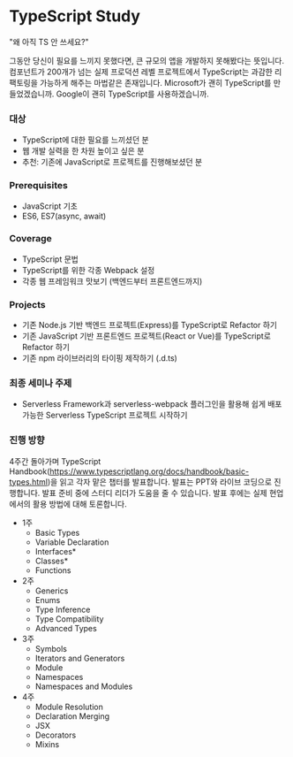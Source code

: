 # TypeScript Study

"왜 아직 TS 안 쓰세요?"

그동안 당신이 필요를 느끼지 못했다면, 큰 규모의 앱을 개발하지 못해봤다는 뜻입니다. 컴포넌트가 200개가 넘는 실제 프로덕션 레벨 프로젝트에서 TypeScript는 과감한 리팩토링을 가능하게 해주는 마법같은 존재입니다. Microsoft가 괜히 TypeScript를 만들었겠습니까. Google이 괜히 TypeScript를 사용하겠습니까.


### 대상

- TypeScript에 대한 필요를 느끼셨던 분
- 웹 개발 실력을 한 차원 높이고 싶은 분
- 추천: 기존에 JavaScript로 프로젝트를 진행해보셨던 분


### Prerequisites

- JavaScript 기초
- ES6, ES7(async, await)



###  Coverage

- TypeScript 문법
- TypeScript를 위한 각종 Webpack 설정
- 각종 웹 프레임워크 맛보기 (백엔드부터 프론트엔드까지)



### Projects

- 기존 Node.js 기반 백엔드 프로젝트(Express)를 TypeScript로 Refactor 하기
- 기존 JavaScript 기반 프론트엔드 프로젝트(React or Vue)를 TypeScript로 Refactor 하기
- 기존 npm 라이브러리의 타이핑 제작하기 (.d.ts)



### 최종 세미나 주제

- Serverless Framework과 serverless-webpack 플러그인을 활용해 쉽게 배포 가능한 Serverless TypeScript 프로젝트 시작하기



### 진행 방향

4주간 돌아가며 TypeScript Handbook(https://www.typescriptlang.org/docs/handbook/basic-types.html)을 읽고 각자 맡은 챕터를 발표합니다. 발표는 PPT와 라이브 코딩으로 진행합니다. 발표 준비 중에 스터디 리더가 도움을 줄 수 있습니다. 발표 후에는 실제 현업에서의 활용 방법에 대해 토론합니다.

- 1주
  - Basic Types
  - Variable Declaration
  - Interfaces*
  - Classes*
  - Functions
- 2주
  - Generics
  - Enums
  - Type Inference
  - Type Compatibility
  - Advanced Types
- 3주
  - Symbols
  - Iterators and Generators
  - Module
  - Namespaces
  - Namespaces and Modules
- 4주
  - Module Resolution
  - Declaration Merging
  - JSX
  - Decorators
  - Mixins